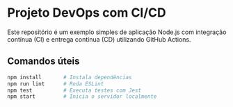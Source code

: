 # Projeto DevOps com CI/CD

Este repositório é um exemplo simples de aplicação Node.js com integração contínua (CI) e entrega contínua (CD) utilizando GitHub Actions.

## Comandos úteis

```bash
npm install       # Instala dependências
npm run lint      # Roda ESLint
npm test          # Executa testes com Jest
npm start         # Inicia o servidor localmente
```

